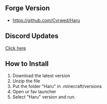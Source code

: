 ## Forge Version
- https://github.com/Cvrwed/Haru
## Discord Updates
[Click here](https://discord.gg/palestina)
## How to Install
1. Download the latest version
2. Unzip the file
3. Put the folder "Haru" in .minecraft/versions
4. Open ur fav launcher
5. Select "Haru" version and run.
